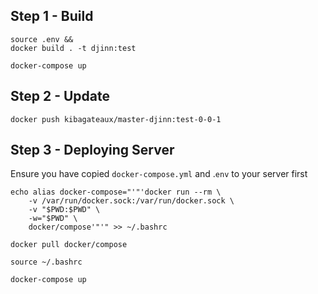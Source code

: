 ## Step 1 - Build
```
source .env && 
docker build . -t djinn:test
```

```
docker-compose up
```

## Step 2 - Update
`docker push kibagateaux/master-djinn:test-0-0-1`

## Step 3 - Deploying Server
Ensure you have copied `docker-compose.yml` and .`env` to your server first
```
echo alias docker-compose="'"'docker run --rm \
    -v /var/run/docker.sock:/var/run/docker.sock \
    -v "$PWD:$PWD" \
    -w="$PWD" \
    docker/compose'"'" >> ~/.bashrc

docker pull docker/compose

source ~/.bashrc

docker-compose up
```
